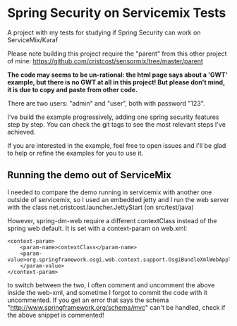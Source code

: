 Spring Security on Servicemix Tests
===================================

A project with my tests for studying if Spring Security can work on ServiceMix/Karaf

Please note building this project require the "parent" from this other project of mine: https://github.com/cristcost/sensormix/tree/master/parent

<b>The code may seems to be un-rational: the html page says about a 'GWT' example, but there is no GWT at all in this project! But please don't mind, it is due to copy and paste from other code.</b>

There are two users: "admin" and "user", both with password "123".

I've build the example progressively, adding one spring security features step by step. You can check the git tags to see the most relevant steps I've achieved. 

If you are interested in the example, feel free to open issues and I'll be glad to help or refine the examples for you to use it.


Running the demo out of ServiceMix
----------------------------------

I needed to compare the demo running in servicemix with another one outside of servicemix, so I used an embedded jetty and I run the web server with the class net.cristcost.launcher.JettyStart (on src/test/java)

However, spring-dm-web require a different contextClass instead of the spring web default. It is set with a context-param on web.xml:

```
<context-param>
	<param-name>contextClass</param-name>
	<param-value>org.springframework.osgi.web.context.support.OsgiBundleXmlWebApplicationContext
	</param-value>
</context-param>
```

to switch between the two, I often comment and uncomment the above inside the web-xml, and sometime I forgot to commit the code with it uncommented. If you get an error that says the schema "http://www.springframework.org/schema/mvc" can't be handled, check if the above snippet is commented!

